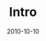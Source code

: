 ---
layout: message
category: message
series: "Game Change"
title: "Intro"
date: 2010-10-10
message_id: 641
---